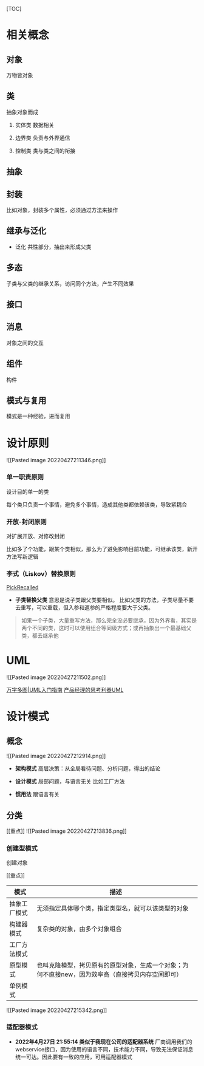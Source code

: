 [TOC]

# 相关概念
## 对象
万物皆对象

## 类
抽象对象而成

1. 实体类
数据相关

2. 边界类
负责与外界通信

3. 控制类
类与类之间的衔接

## 抽象

## 封装
比如对象，封装多个属性，必须通过方法来操作

## 继承与泛化

* 泛化
共性部分，抽出来形成父类

## 多态
子类与父类的继承关系，访问同个方法，产生不同效果

## 接口

## 消息
对象之间的交互

## 组件
构件

## 模式与复用
模式是一种经验，进而复用

# 设计原则
![[Pasted image 20220427211346.png]]
### 单一职责原则
设计目的单一的类

每个类只负责一个事情，避免多个事情，造成其他类都依赖该类，导致紧耦合

### 开放-封闭原则
对扩展开放、对修改封闭

比如多了个功能，跟某个类相似，那么为了避免影响目前功能，可继承该类，新开方法写新逻辑

### 李式（Liskov）替换原则
[PickRecalled](https://www.cnblogs.com/pickrecalled/)

* **子类替换父类**
意思是说子类跟父类要相似。
比如父类的方法，子类尽量不要去重写，可以重载，但入参和返参的严格程度要大于父类。

> 如果一个子类，大量重写方法，那么完全没必要继承，因为外界看，其实是两个不同的类，这时可以使用组合等同级方式；或再抽象出一个最基础父类，都去继承他

# UML
![[Pasted image 20220427211502.png]]

 [万字多图|UML入门指南](https://www.baidu.com/link?url=yhGvxDkSe0utlDiFF0fkh27q5XDQ-GfkUYmVFwYe-ShSlmkukUFEUhlSXkcP5KPXtTjS3gdZN9_83Ap_bYiOMzxSa_MwTZJhVFXUJ19W79W&wd=&eqid=ad109381000295dd0000000662694251)
[产品经理的思考利器UML](https://www.baidu.com/link?url=Db4-kESutMQPDEvAuesFJpsrq6Cs750karOzrnPPwoQ31rgTuz4XQiLGnHGA0tCtqOJZ9TuEacpHPEj6FRwYPVd6gvCwXhTIn_ayanhN_VK&wd=&eqid=ad109381000295dd0000000662694251)

# 设计模式
## 概念
![[Pasted image 20220427212914.png]]

* **架构模式**
高层决策：从全局看待问题、分析问题，得出的结论

* **设计模式**
局部问题，与语言无关
比如工厂方法

* **惯用法**
跟语言有关


## 分类
[[重点]] 
![[Pasted image 20220427213836.png]]

### 创建型模式
创建对象

[[重点]]

| 模式         | 描述                                                                                              |
| ------------ | ------------------------------------------------------------------------------------------------- |
| 抽象工厂模式 | 无须指定具体哪个类，指定类型名，就可以该类型的对象                                                |
| 构建器模式   | 复杂类的对象，由多个对象组合                                                                      |
| 工厂方法模式 |                                                                                                   |
| 原型模式     | 也叫克隆模型，拷贝原有的原型对象，生成一个对象；为何不直接new，因为效率高（直接拷贝内存空间即可） |
| 单例模式     |                                                                                                   |

![[Pasted image 20220427215342.png]]


### 适配器模式
* **2022年4月27日 21:55:14 类似于我现在公司的适配器系统**
厂商调用我们的webservice接口，因为使用的语言不同，技术能力不同，导致无法保证消息统一可达。因此要有一致的应用，可用适配器模式


